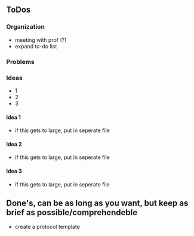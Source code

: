 ## ToDos
### Organization
- meeting with prof (?)
- expand to-do list

### Problems

### Ideas
- 1
- 2 
- 3

#### Idea 1
- if this gets to large, put in seperate file

#### Idea 2
- if this gets to large, put in seperate file

#### Idea 3
- if this gets to large, put in seperate file

## Done's, can be as long as you want, but keep as brief as possible/comprehendeble
- create a protocol template